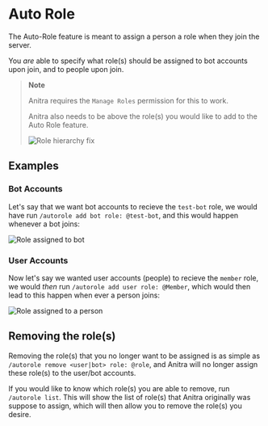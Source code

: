 # Auto Role

The Auto-Role feature is meant to assign a person a role when they join the server.

You *are* able to specify what role(s) should be assigned to bot accounts upon join, and to people upon join.

> **Note**
>
> Anitra requires the `Manage Roles` permission for this to work.
>
> Anitra also needs to be above the role(s) you would like to add to the Auto Role feature.
>
> ![Role hierarchy fix](../assets/role_hierarchy_fix.gif)

## Examples

### Bot Accounts

Let's say that we want bot accounts to recieve the `test-bot` role, we would have run `/autorole add bot role: @test-bot`, and this would happen whenever a bot joins:

![Role assigned to bot](../assets/bot_join.png)

### User Accounts

Now let's say we wanted user accounts (people) to recieve the `member` role, we would _then_ run `/autorole add user role: @Member`, which would then lead to this happen when ever a person joins:

![Role assigned to a person](../assets/user_join.png)

## Removing the role(s)

Removing the role(s) that you no longer want to be assigned is as simple as `/autorole remove <user|bot> role: @role`, and Anitra will no longer assign these role(s) to the user/bot accounts.

If you would like to know which role(s) you are able to remove, run `/autorole list`. This will show the list of role(s) that Anitra originally was suppose to assign, which will then allow you to remove the role(s) you desire.
